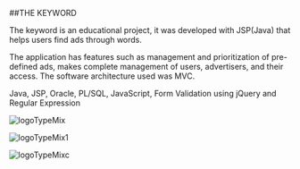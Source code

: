 
##THE KEYWORD

The keyword is an educational project, it was developed with JSP(Java) that helps users find ads through words.

The application has features such as management and prioritization of pre-defined ads, makes complete management of users, advertisers, and their access.
The software architecture used was MVC.

Java, JSP, Oracle, PL/SQL, JavaScript, Form Validation using jQuery and Regular Expression

![logoTypeMix](https://user-images.githubusercontent.com/82730685/178474469-b6cfd945-7f61-4485-b7cd-af473147ed7f.png)

![logoTypeMix1](https://user-images.githubusercontent.com/82730685/178474482-a59c5142-6b9c-411c-9d6b-94fefa8abd14.png)

![logoTypeMixc](https://user-images.githubusercontent.com/82730685/178474508-9082a26b-d8f0-4978-bfd9-12a73bbf747b.png)
